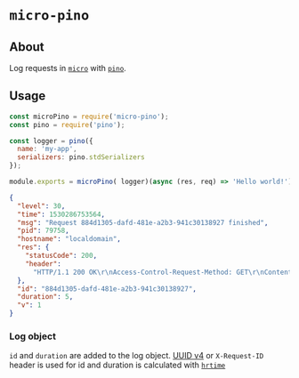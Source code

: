 # `micro-pino`

## About

Log requests in [`micro`](https://github.com/zeit/micro) with [`pino`](https://github.com/pinojs/pino).

## Usage

```javascript
const microPino = require('micro-pino');
const pino = require('pino');

const logger = pino({
  name: 'my-app',
  serializers: pino.stdSerializers
});

module.exports = microPino( logger)(async (res, req) => 'Hello world!');
```

```json
{
  "level": 30,
  "time": 1530286753564,
  "msg": "Request 884d1305-dafd-481e-a2b3-941c30138927 finished",
  "pid": 79758,
  "hostname": "localdomain",
  "res": {
    "statusCode": 200,
    "header":
      "HTTP/1.1 200 OK\r\nAccess-Control-Request-Method: GET\r\nContent-Type: application/json; charset=utf-8\r\nContent-Length: 43\r\nDate: Fri, 29 Jun 2018 15:39:13 GMT\r\nConnection: keep-alive\r\n\r\n"
  },
  "id": "884d1305-dafd-481e-a2b3-941c30138927",
  "duration": 5,
  "v": 1
}
```

### Log object

`id` and `duration` are added to the log object. [UUID v4](https://github.com/kelektiv/node-uuid) or `X-Request-ID` header is used for id and duration is calculated with [`hrtime`](https://nodejs.org/api/process.html#process_process_hrtime_time)

